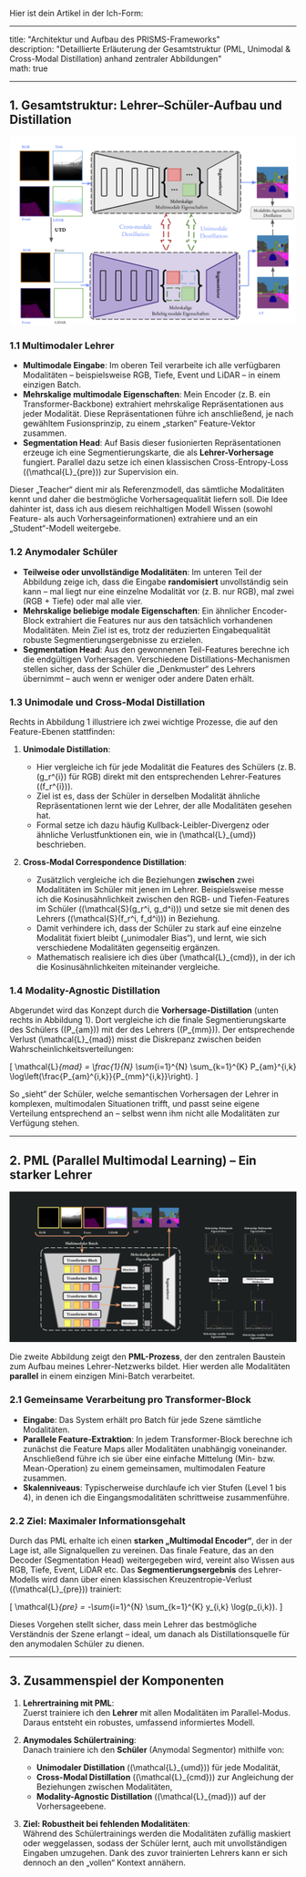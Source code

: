 Hier ist dein Artikel in der Ich-Form:

---

title: "Architektur und Aufbau des PRISMS-Frameworks"  
description: "Detaillierte Erläuterung der Gesamtstruktur (PML, Unimodal & Cross-Modal Distillation) anhand zentraler Abbildungen"  
math: true  

---

## 1. Gesamtstruktur: Lehrer–Schüler-Aufbau und Distillation

![PRISMS Framework](https://raw.githubusercontent.com/DavidRutkevich/PRISM-Docs/refs/heads/figures/Overall_light.png "Abbildung 1 zeigt das (a) Overall Framework in einer zweistufigen Struktur, die aus einem multimodalen Segmentor (oben) und einem anymodalen Segmentor (unten) besteht.")

### 1.1 Multimodaler Lehrer

- **Multimodale Eingabe**: Im oberen Teil verarbeite ich alle verfügbaren Modalitäten – beispielsweise RGB, Tiefe, Event und LiDAR – in einem einzigen Batch.  
- **Mehrskalige multimodale Eigenschaften**: Mein Encoder (z. B. ein Transformer-Backbone) extrahiert mehrskalige Repräsentationen aus jeder Modalität. Diese Repräsentationen führe ich anschließend, je nach gewähltem Fusionsprinzip, zu einem „starken“ Feature-Vektor zusammen.  
- **Segmentation Head**: Auf Basis dieser fusionierten Repräsentationen erzeuge ich eine Segmentierungskarte, die als **Lehrer-Vorhersage** fungiert. Parallel dazu setze ich einen klassischen Cross-Entropy-Loss (\(\mathcal{L}_{pre}\)) zur Supervision ein.

Dieser „Teacher“ dient mir als Referenzmodell, das sämtliche Modalitäten kennt und daher die bestmögliche Vorhersagequalität liefern soll. Die Idee dahinter ist, dass ich aus diesem reichhaltigen Modell Wissen (sowohl Feature- als auch Vorhersageinformationen) extrahiere und an ein „Student“-Modell weitergebe.

### 1.2 Anymodaler Schüler

- **Teilweise oder unvollständige Modalitäten**: Im unteren Teil der Abbildung zeige ich, dass die Eingabe **randomisiert** unvollständig sein kann – mal liegt nur eine einzelne Modalität vor (z. B. nur RGB), mal zwei (RGB + Tiefe) oder mal alle vier.  
- **Mehrskalige beliebige modale Eigenschaften**: Ein ähnlicher Encoder-Block extrahiert die Features nur aus den tatsächlich vorhandenen Modalitäten. Mein Ziel ist es, trotz der reduzierten Eingabequalität robuste Segmentierungsergebnisse zu erzielen.  
- **Segmentation Head**: Aus den gewonnenen Teil-Features berechne ich die endgültigen Vorhersagen. Verschiedene Distillations-Mechanismen stellen sicher, dass der Schüler die „Denkmuster“ des Lehrers übernimmt – auch wenn er weniger oder andere Daten erhält.

### 1.3 Unimodale und Cross-Modal Distillation

Rechts in Abbildung 1 illustriere ich zwei wichtige Prozesse, die auf den Feature-Ebenen stattfinden:

1. **Unimodale Distillation**:  
   - Hier vergleiche ich für jede Modalität die Features des Schülers (z. B. \(g_r^{i}\) für RGB) direkt mit den entsprechenden Lehrer-Features (\(f_r^{i}\)).  
   - Ziel ist es, dass der Schüler in derselben Modalität ähnliche Repräsentationen lernt wie der Lehrer, der alle Modalitäten gesehen hat.  
   - Formal setze ich dazu häufig Kullback-Leibler-Divergenz oder ähnliche Verlustfunktionen ein, wie in \(\mathcal{L}_{umd}\) beschrieben.

2. **Cross-Modal Correspondence Distillation**:  
   - Zusätzlich vergleiche ich die Beziehungen **zwischen** zwei Modalitäten im Schüler mit jenen im Lehrer. Beispielsweise messe ich die Kosinusähnlichkeit zwischen den RGB- und Tiefen-Features im Schüler (\(\mathcal{S}(g_r^i, g_d^i)\)) und setze sie mit denen des Lehrers (\(\mathcal{S}(f_r^i, f_d^i)\)) in Beziehung.  
   - Damit verhindere ich, dass der Schüler zu stark auf eine einzelne Modalität fixiert bleibt („unimodaler Bias“), und lernt, wie sich verschiedene Modalitäten gegenseitig ergänzen.  
   - Mathematisch realisiere ich dies über \(\mathcal{L}_{cmd}\), in der ich die Kosinusähnlichkeiten miteinander vergleiche.

### 1.4 Modality-Agnostic Distillation

Abgerundet wird das Konzept durch die **Vorhersage-Distillation** (unten rechts in Abbildung 1). Dort vergleiche ich die finale Segmentierungskarte des Schülers (\(P_{am}\)) mit der des Lehrers (\(P_{mm}\)). Der entsprechende Verlust \(\mathcal{L}_{mad}\) misst die Diskrepanz zwischen beiden Wahrscheinlichkeitsverteilungen:

\[
\mathcal{L}_{mad} = \frac{1}{N} \sum_{i=1}^{N} \sum_{k=1}^{K} P_{am}^{i,k} \log\left(\frac{P_{am}^{i,k}}{P_{mm}^{i,k}}\right).
\]

So „sieht“ der Schüler, welche semantischen Vorhersagen der Lehrer in komplexen, multimodalen Situationen trifft, und passt seine eigene Verteilung entsprechend an – selbst wenn ihm nicht alle Modalitäten zur Verfügung stehen.

---

## 2. PML (Parallel Multimodal Learning) – Ein starker Lehrer

![PML](https://raw.githubusercontent.com/DavidRutkevich/PRISM-Docs/refs/heads/figures/PML%2Bfeature%20distil.png)

Die zweite Abbildung zeigt den **PML-Prozess**, der den zentralen Baustein zum Aufbau meines Lehrer-Netzwerks bildet. Hier werden alle Modalitäten **parallel** in einem einzigen Mini-Batch verarbeitet.

### 2.1 Gemeinsame Verarbeitung pro Transformer-Block

- **Eingabe**: Das System erhält pro Batch für jede Szene sämtliche Modalitäten.  
- **Parallele Feature-Extraktion**: In jedem Transformer-Block berechne ich zunächst die Feature Maps aller Modalitäten unabhängig voneinander. Anschließend führe ich sie über eine einfache Mittelung (Min- bzw. Mean-Operation) zu einem gemeinsamen, multimodalen Feature zusammen.  
- **Skalenniveaus**: Typischerweise durchlaufe ich vier Stufen (Level 1 bis 4), in denen ich die Eingangsmodalitäten schrittweise zusammenführe.

### 2.2 Ziel: Maximaler Informationsgehalt

Durch das PML erhalte ich einen **starken „Multimodal Encoder“**, der in der Lage ist, alle Signalquellen zu vereinen. Das finale Feature, das an den Decoder (Segmentation Head) weitergegeben wird, vereint also Wissen aus RGB, Tiefe, Event, LiDAR etc. Das **Segmentierungsergebnis** des Lehrer-Modells wird dann über einen klassischen Kreuzentropie-Verlust (\(\mathcal{L}_{pre}\)) trainiert:

\[
\mathcal{L}_{pre} = -\sum_{i=1}^{N} \sum_{k=1}^{K} y_{i,k} \log(p_{i,k}).
\]

Dieses Vorgehen stellt sicher, dass mein Lehrer das bestmögliche Verständnis der Szene erlangt – ideal, um danach als Distillationsquelle für den anymodalen Schüler zu dienen.

---

## 3. Zusammenspiel der Komponenten

1. **Lehrertraining mit PML**:  
   Zuerst trainiere ich den **Lehrer** mit allen Modalitäten im Parallel-Modus. Daraus entsteht ein robustes, umfassend informiertes Modell.

2. **Anymodales Schülertraining**:  
   Danach trainiere ich den **Schüler** (Anymodal Segmentor) mithilfe von:
   - **Unimodaler Distillation** (\(\mathcal{L}_{umd}\)) für jede Modalität,  
   - **Cross-Modal Distillation** (\(\mathcal{L}_{cmd}\)) zur Angleichung der Beziehungen zwischen Modalitäten,  
   - **Modality-Agnostic Distillation** (\(\mathcal{L}_{mad}\)) auf der Vorhersageebene.

3. **Ziel: Robustheit bei fehlenden Modalitäten**:  
   Während des Schülertrainings werden die Modalitäten zufällig maskiert oder weggelassen, sodass der Schüler lernt, auch mit unvollständigen Eingaben umzugehen. Dank des zuvor trainierten Lehrers kann er sich dennoch an den „vollen“ Kontext annähern.
